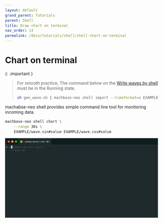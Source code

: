 ```yaml
---
layout: default
grand_parent: Tutorials
parent: Shell
title: Draw chart on terminal
nav_order: 13
permalink: /docs/tutorials/shell/shell-chart-on-terminal
---
```


# Chart on terminal

{: .important }
> For smooth practice, 
> The command below on the [Write waves by shell](./23.shell-write-waves.md) must be in the Running state.
> ```sh
> sh gen_wave.sh | machbase-neo shell import --timeformat=s EXAMPLE
> ```
> 

machabse-neo shell provides simple command line tool for monitoring incoming data.

```sh
machbase-neo shell chart \
    --range 30s \
    EXAMPLE/wave.sin#value EXAMPLE/wave.cos#value
```

![img](/assets/img/term-chart02.gif)

